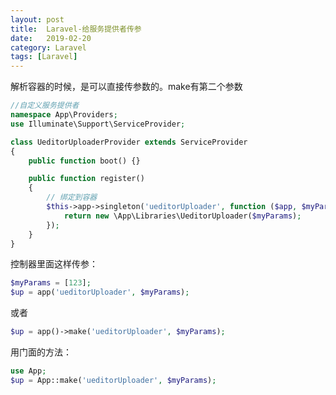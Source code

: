 ```yaml
---
layout: post
title:  Laravel-给服务提供者传参
date:   2019-02-20
category: Laravel
tags: [Laravel]
---
```


解析容器的时候，是可以直接传参数的。make有第二个参数

```php
//自定义服务提供者
namespace App\Providers;
use Illuminate\Support\ServiceProvider;

class UeditorUploaderProvider extends ServiceProvider
{
    public function boot() {}

    public function register()
    {
        // 绑定到容器
        $this->app->singleton('ueditorUploader', function ($app, $myParams) {
            return new \App\Libraries\UeditorUploader($myParams);
        });
    }
}
```

控制器里面这样传参：

```php
$myParams = [123];
$up = app('ueditorUploader', $myParams);
```

或者

```php
$up = app()->make('ueditorUploader', $myParams); 
```

用门面的方法：

```php
use App;
$up = App::make('ueditorUploader', $myParams);
```